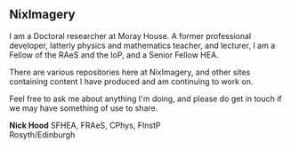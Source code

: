 ## NixImagery

I am a Doctoral researcher at Moray House. A former professional developer, latterly physics and mathematics teacher, and lecturer, I am a Fellow of the RAeS and the IoP, and a Senior Fellow HEA.

There are various repositories here at NixImagery, and other sites containing content I have produced and am continuing to work on.

Feel free to ask me about anything I'm doing, and please do get in touch if we may have something of use to share.

**Nick Hood** SFHEA, FRAeS, CPhys, FInstP  
Rosyth/Edinburgh
